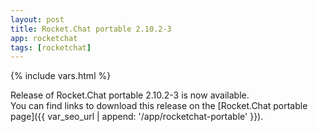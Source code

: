 ```yaml
---
layout: post
title: Rocket.Chat portable 2.10.2-3
app: rocketchat
tags: [rocketchat]
---
```

{% include vars.html %}

Release of Rocket.Chat portable 2.10.2-3 is now available.<br />
You can find links to download this release on the [Rocket.Chat portable page]({{ var_seo_url | append: '/app/rocketchat-portable' }}).